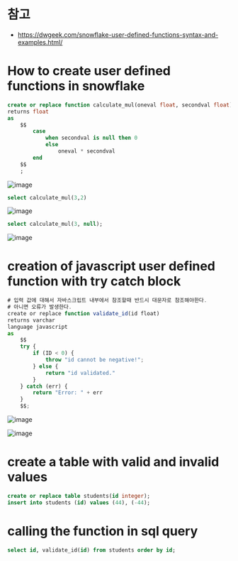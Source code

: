 # 참고
- https://dwgeek.com/snowflake-user-defined-functions-syntax-and-examples.html/

# How to create user defined functions in snowflake
```sql
create or replace function calculate_mul(oneval float, secondval float)
returns float
as
    $$
        case
            when secondval is null then 0
            else
                oneval * secondval
        end
    $$
    ;

```

![image](https://user-images.githubusercontent.com/102650331/172561685-fd5b740a-6adc-4675-a714-a594f525c65a.png)


```sql
select calculate_mul(3,2)

```
![image](https://user-images.githubusercontent.com/102650331/172561910-41264734-e1fe-4313-8f5e-f1d5f5c6c026.png)

```sql
select calculate_mul(3, null);

```
![image](https://user-images.githubusercontent.com/102650331/172562199-3a870de9-4865-460e-8445-accdd6c3009f.png)

# creation of javascript user defined function with try catch block
```javascript
# 입력 값에 대해서 자바스크립트 내부에서 참조할때 반드시 대문자로 참조해야한다.
# 아니면 오류가 발생한다.
create or replace function validate_id(id float)
returns varchar
language javascript
as 
    $$
    try {
        if (ID < 0) {
            throw "id cannot be negative!";
        } else {
            return "id validated."
        }
    } catch (err) {
        return "Error: " + err
    }
    $$;


```

![image](https://user-images.githubusercontent.com/102650331/172563434-58fcd888-dea3-4dff-be6b-0b965af3cee5.png)

![image](https://user-images.githubusercontent.com/102650331/172567983-cce8cf7e-8f86-4010-9800-853c1071cae1.png)


# create a table with valid and invalid values
```sql
create or replace table students(id integer);
insert into students (id) values (44), (-44);

```

# calling the function in sql query
```sql
select id, validate_id(id) from students order by id;

```
